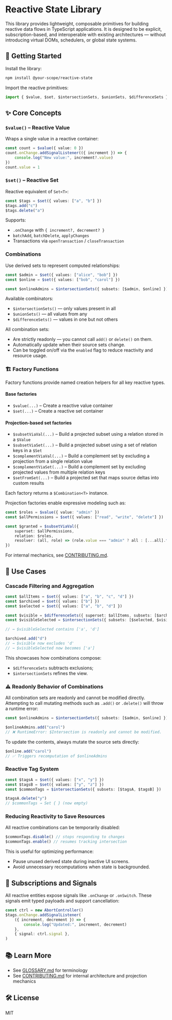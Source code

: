 # Reactive State Library

This library provides lightweight, composable primitives for building reactive data flows in TypeScript applications. It is designed to be explicit, subscription-based, and interoperable with existing architectures — without introducing virtual DOMs, schedulers, or global state systems.

## 🚀 Getting Started

Install the library:

```bash
npm install @your-scope/reactive-state
```

Import the reactive primitives:

```ts
import { $value, $set, $intersectionSets, $unionSets, $differenceSets } from "@your-scope/reactive-state"
```

## ✨ Core Concepts

### `$value()` – Reactive Value

Wraps a single value in a reactive container:

```ts
const count = $value({ value: 0 })
count.onChange.addSignalListener(({ increment }) => {
    console.log("New value:", increment?.value)
})
count.value = 1
```

### `$set()` – Reactive Set

Reactive equivalent of `Set<T>`:

```ts
const $tags = $set({ values: ["a", "b"] })
$tags.add("c")
$tags.delete("a")
```

Supports:

- `.onChange` with `{ increment?, decrement? }`
- `batchAdd`, `batchDelete`, `applyChanges`
- Transactions via `openTransaction` / `closeTransaction`

### Combinations

Use derived sets to represent computed relationships:

```ts
const $admin = $set({ values: ["alice", "bob"] })
const $online = $set({ values: ["bob", "carol"] })

const $onlineAdmins = $intersectionSets({ subsets: [$admin, $online] })
```

Available combinators:

- `$intersectionSets()` — only values present in all
- `$unionSets()` — all values from any
- `$differenceSets()` — values in one but not others

All combination sets:

- Are strictly readonly — you cannot call `add()` or `delete()` on them.
- Automatically update when their source sets change.
- Can be toggled on/off via the `enabled` flag to reduce reactivity and resource usage.

### 🏗 Factory Functions

Factory functions provide named creation helpers for all key reactive types.

#### Base factories

- `$value(...)` – Create a reactive value container
- `$set(...)` – Create a reactive set container

#### Projection-based set factories

- `$subsetViaVal(...)` – Build a projected subset using a relation stored in a `$Value`
- `$subsetViaSet(...)` – Build a projected subset using a set of relation keys in a `$Set`
- `$complementViaVal(...)` – Build a complement set by excluding a projection from a single relation value
- `$complementViaSet(...)` – Build a complement set by excluding projected values from multiple relation keys
- `$setFromSet(...)` – Build a projected set that maps source deltas into custom results

Each factory returns a `$Combination<T>` instance.

Projection factories enable expressive modeling such as:

```ts
const $roles = $value({ value: "admin" })
const $allPermissions = $set({ values: ["read", "write", "delete"] })

const $granted = $subsetViaVal({
    superset: $allPermissions,
    relation: $roles,
    resolver: (all, role) => (role.value === "admin" ? all : [...all].filter((p) => p !== "delete")),
})
```

For internal mechanics, see [CONTRIBUTING.md](./CONTRIBUTING.md#-projection-based-derived-sets).

## 🧠 Use Cases

### Cascade Filtering and Aggregation

```ts
const $allItems = $set({ values: ["a", "b", "c", "d"] })
const $archived = $set({ values: ["b"] })
const $selected = $set({ values: ["a", "b", "d"] })

const $visible = $differenceSets({ superset: $allItems, subsets: [$archived] })
const $visibleSelected = $intersectionSets({ subsets: [$selected, $visible] })

// → $visibleSelected contains ['a', 'd']

$archived.add("d")
// → $visible now excludes 'd'
// → $visibleSelected now becomes ['a']
```

This showcases how combinations compose:

- `$differenceSets` subtracts exclusions;
- `$intersectionSets` refines the view.

### ⚠️ Readonly Behavior of Combinations

All combination sets are readonly and cannot be modified directly.
Attempting to call mutating methods such as `.add()` or `.delete()` will throw a runtime error:

```ts
const $onlineAdmins = $intersectionSets({ subsets: [$admin, $online] })

$onlineAdmins.add("carol")
// ❌ RuntimeError: $Intersection is readonly and cannot be modified.
```

To update the contents, always mutate the source sets directly:

```ts
$online.add("carol")
// ✅ Triggers recomputation of $onlineAdmins
```

### Reactive Tag System

```ts
const $tagsA = $set({ values: ["x", "y"] })
const $tagsB = $set({ values: ["y", "z"] })
const $commonTags = $intersectionSets({ subsets: [$tagsA, $tagsB] })

$tagsA.delete("y")
// $commonTags → Set { } (now empty)
```

### Reducing Reactivity to Save Resources

All reactive combinations can be temporarily disabled:

```ts
$commonTags.disable() // stops responding to changes
$commonTags.enable() // resumes tracking intersection
```

This is useful for optimizing performance:

- Pause unused derived state during inactive UI screens.
- Avoid unnecessary recomputations when state is backgrounded.

## 🔁 Subscriptions and Signals

All reactive entities expose signals like `.onChange` or `.onSwitch`. These signals emit typed payloads and support cancellation:

```ts
const ctrl = new AbortController()
$tags.onChange.addSignalListener(
    ({ increment, decrement }) => {
        console.log("Updated:", increment, decrement)
    },
    { signal: ctrl.signal },
)
```

## 📚 Learn More

- See [GLOSSARY.md](./REACTIVE-GLOSSARY.md) for terminology
- See [CONTRIBUTING.md](./CONTRIBUTING.md) for internal architecture and projection mechanics

## 🛠 License

MIT
